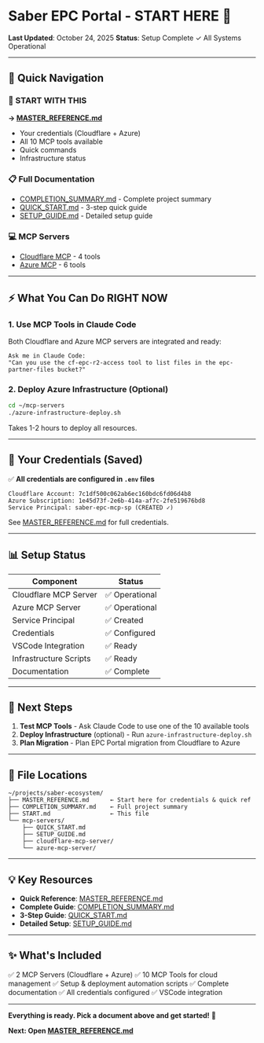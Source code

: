 # Saber EPC Portal - START HERE 🚀

**Last Updated**: October 24, 2025
**Status**: Setup Complete ✓ All Systems Operational

---

## 📌 Quick Navigation

### 🎯 START WITH THIS
**→ [MASTER_REFERENCE.md](MASTER_REFERENCE.md)**
- Your credentials (Cloudflare + Azure)
- All 10 MCP tools available
- Quick commands
- Infrastructure status

### 📋 Full Documentation
- [COMPLETION_SUMMARY.md](COMPLETION_SUMMARY.md) - Complete project summary
- [QUICK_START.md](mcp-servers/QUICK_START.md) - 3-step quick guide
- [SETUP_GUIDE.md](mcp-servers/SETUP_GUIDE.md) - Detailed setup guide

### 💻 MCP Servers
- [Cloudflare MCP](mcp-servers/cloudflare-mcp-server/) - 4 tools
- [Azure MCP](mcp-servers/azure-mcp-server/) - 6 tools

---

## ⚡ What You Can Do RIGHT NOW

### 1. Use MCP Tools in Claude Code
Both Cloudflare and Azure MCP servers are integrated and ready:

```
Ask me in Claude Code:
"Can you use the cf-epc-r2-access tool to list files in the epc-partner-files bucket?"
```

### 2. Deploy Azure Infrastructure (Optional)
```bash
cd ~/mcp-servers
./azure-infrastructure-deploy.sh
```

Takes 1-2 hours to deploy all resources.

---

## 🔑 Your Credentials (Saved)

✅ **All credentials are configured in `.env` files**

```
Cloudflare Account: 7c1df500c062ab6ec160bdc6fd06d4b8
Azure Subscription: 1e45d73f-2e6b-414a-af7c-2fe519676bd8
Service Principal: saber-epc-mcp-sp (CREATED ✓)
```

See [MASTER_REFERENCE.md](MASTER_REFERENCE.md) for full credentials.

---

## 📊 Setup Status

| Component | Status |
|-----------|--------|
| Cloudflare MCP Server | ✅ Operational |
| Azure MCP Server | ✅ Operational |
| Service Principal | ✅ Created |
| Credentials | ✅ Configured |
| VSCode Integration | ✅ Ready |
| Infrastructure Scripts | ✅ Ready |
| Documentation | ✅ Complete |

---

## 🚀 Next Steps

1. **Test MCP Tools** - Ask Claude Code to use one of the 10 available tools
2. **Deploy Infrastructure** (optional) - Run `azure-infrastructure-deploy.sh`
3. **Plan Migration** - Plan EPC Portal migration from Cloudflare to Azure

---

## 📁 File Locations

```
~/projects/saber-ecosystem/
├── MASTER_REFERENCE.md      ← Start here for credentials & quick ref
├── COMPLETION_SUMMARY.md    ← Full project summary
├── START.md                 ← This file
└── mcp-servers/
    ├── QUICK_START.md
    ├── SETUP_GUIDE.md
    ├── cloudflare-mcp-server/
    └── azure-mcp-server/
```

---

## 💡 Key Resources

- **Quick Reference**: [MASTER_REFERENCE.md](MASTER_REFERENCE.md)
- **Complete Guide**: [COMPLETION_SUMMARY.md](COMPLETION_SUMMARY.md)
- **3-Step Guide**: [QUICK_START.md](mcp-servers/QUICK_START.md)
- **Detailed Setup**: [SETUP_GUIDE.md](mcp-servers/SETUP_GUIDE.md)

---

## ✨ What's Included

✅ 2 MCP Servers (Cloudflare + Azure)
✅ 10 MCP Tools for cloud management
✅ Setup & deployment automation scripts
✅ Complete documentation
✅ All credentials configured
✅ VSCode integration

---

**Everything is ready. Pick a document above and get started!** 🎯

**Next: Open [MASTER_REFERENCE.md](MASTER_REFERENCE.md)**
